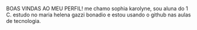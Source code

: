 BOAS VINDAS AO MEU PERFIL!
me chamo sophia karolyne, sou aluna do 1 C.
estudo no maria helena gazzi bonadio e estou usando o github nas aulas de tecnologia.
